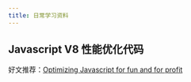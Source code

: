 ```yaml
---
title: 日常学习资料
---
```


## Javascript V8 性能优化代码

好文推荐：[Optimizing Javascript for fun and for profit](https://romgrk.com/posts/optimizing-javascript/)
